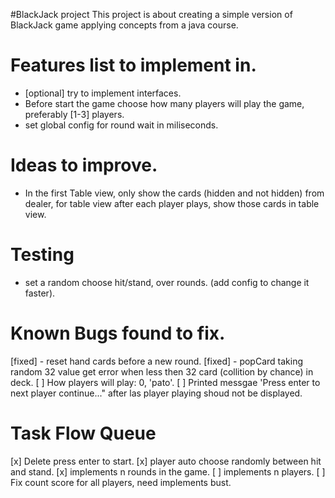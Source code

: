 #BlackJack project
This project is about creating a simple version of BlackJack game applying concepts from a java course.

# Features list to implement in.
- [optional] try to implement interfaces.
- Before start the game choose how many players will play the game, preferably [1-3] players.
- set global config for round wait in miliseconds.

# Ideas to improve.
- In the first Table view, only show the cards (hidden and not hidden) from dealer, for table view after each player plays, show those cards in table view.

# Testing
- set a random choose hit/stand, over rounds. (add config to change it faster).

# Known Bugs found to fix.
[fixed] - reset hand cards before a new round.
[fixed] - popCard taking random 32 value get error when less then 32 card (collition by chance) in deck.
[ ] How players will play: 0, 'pato'.
[ ] Printed messgae 'Press enter to next player continue..." after las player playing shoud not be displayed.

# Task Flow Queue
[x] Delete press enter to start.
[x] player auto choose randomly between hit and stand.
[x] implements n rounds in the game.
[ ] implements n players.
    [ ] Fix count score for all players, need implements bust.
